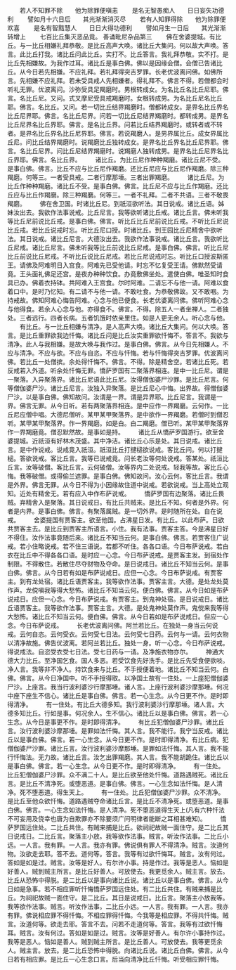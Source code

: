 <!-- { "loadSidebar": true } -->
　　若人不知罪不除　　他为除罪便嗔恚
　　是名无智愚痴人　　日日妄失功德利
　　譬如月十六日后　　其光渐渐消灭尽
　　若有人知罪得除　　他为除罪便欢喜
　　是名有智黠慧人　　日日大得功德利
　　譬如月生一日后　　其光渐渐转增上
　　七百比丘集灭恶品竟。
善诵毗尼杂品第三
　　佛在舍婆提城。有比丘。与一比丘相嫌礼拜恭敬。是比丘高声大唤。诸比丘大集问。何以故大声唤。答言。此比丘打我。诸比丘问此比丘。实打不。比丘答言。我礼拜恭敬。实不打。是比丘先相嫌故。为我作过耳。诸比丘是事白佛。佛以是因缘会僧。会僧已告诸比丘。从今日若先相嫌。不应礼拜。若礼拜得突吉罗罪。长老优波离问佛。如佛所言。先相嫌不应礼拜。若未受具戒人先相嫌者。得礼拜不。佛言不得。若僧都会时听礼无罪。优波离问。沙弥受具足羯磨时。男根转成女。为名比丘名比丘尼耶。佛言。名比丘尼。又问。式叉摩尼受具戒羯磨时。女根转成男。为名比丘尼名比丘耶。佛言。名比丘。又问。若一切比丘结界羯磨时。僧都转成女。是界名比丘界名比丘尼界耶。佛言。名比丘尼界。问若一切比丘尼结界羯磨时。都转成男。是界名比丘尼界名比丘界耶。佛言。是名比丘界。问若比丘结界羯磨时。或转者或不转者。是界名比丘界名比丘尼界耶。佛言。若说羯磨人。是男界属比丘。成女界属比丘尼。问比丘结界羯磨时。说羯磨比丘独转成女。是界名比丘界名比丘尼界耶。佛言。名比丘尼界。问比丘尼结界羯磨时。说羯磨人独转成男。是界名比丘尼界名比丘界耶。佛言。名比丘界。
　　诸比丘。为比丘尼作种种羯磨。诸比丘尼不受。是事白佛。佛言。比丘不应与比丘尼作羯磨。还比丘尼应与比丘尼作羯磨。除三种羯磨。何等三。一者受具戒。二者行摩那埵。三者出罪羯磨。
　　诸比丘尼。为比丘作种种羯磨。诸比丘不受。是事白佛。佛言。比丘尼不应与比丘作羯磨。还比丘应与比丘作羯磨。除三种羯磨。何等三。一者不礼拜。二者不共语。三者不敬畏羯磨。
　　佛在舍卫国。时诸比丘尼。到祇洹欲听法。其日说戒。诸比丘语。姊妹汝出去。我欲作法事说戒。比丘尼言。我等欲听诸比丘戒。诸比丘言。佛未听我等比丘尼前说比丘戒。是事白佛。佛言。听比丘比丘尼前说比丘戒。不听比丘尼说比丘戒。若比丘说戒时忘。听比丘尼口授。时诸比丘。到王园比丘尼精舍中欲听法。其日说戒。诸比丘尼言。大德汝出去。我欲作法事说戒。诸比丘言。我欲听比丘尼戒。诸比丘尼言。佛未听我等比丘前说比丘尼戒。是事白佛。佛言。听比丘尼比丘前说比丘尼戒。不听比丘说比丘尼戒。若比丘尼说戒时忘。听比丘口授波斯匿王。请佛及阿难明日入宫食。阿难先已受他请。时忘不忆复受王请。佛默然受请竟。王头面礼佛足还宫。是夜办种种饮食。办竟敷佛坐处。遣使白佛。唯圣知时食具已办。佛着衣持钵。共阿难入王宫食。尔时阿难。二请忘不与他一请。阿难以食着口中。是时乃忆知。有二请不与他一请。不敢吐食。为恭敬佛故。又不敢咽。为持戒故。佛知阿难心悔告阿难。心念与他已便食。长老优婆离问佛。佛听阿难心念与他得食。若余人心念与他。亦得食不。佛言。不得。除五人一者坐禅人。二者独处。三者远行。四者长病。五者饥饿时依亲里住。如是人更无余人。听心念与他。
　　有比丘。与一比丘相嫌与清净。是人高声大唤。诸比丘大集问。何以大唤。答言。是比丘重罪欲我边忏悔。诸比丘问是比丘汝实重罪欲忏悔不。答言不。我欲与清净。此人与我相嫌。是故大唤与我作过。是事白佛。佛言。从今日先相嫌人。不应与清净。不应与欲。不应与自恣。不应与忏悔。若与忏悔得突吉罗罪。优波离问佛。若比丘一处僧摈。余处得忏悔不。佛言。不得。除是精舍空。若诸比丘死。若反戒若入外道。听余处忏悔无罪。憍萨罗国有二聚落界相连。是中一比丘尼。谓是一聚落。入异聚落界。诸比丘尼语此比丘尼。汝得僧伽婆尸沙罪。是比丘尼言。何等僧伽婆尸沙。诸比丘尼言。汝独入异聚落。是比丘尼心中悔。出界故。得僧伽婆尸沙。以是事白佛。佛知故问。汝谓是一界。谓是异界耶。比丘尼言。我谓是一界。佛言无罪。从今日听。若有两聚落界相连。是中应作一界羯磨。云何作。一比丘尼应僧中唱。大德尼僧听。某甲某甲聚落界。是中欲作一界羯磨。若僧时到僧忍听。某甲某甲聚落界。作一界羯磨。如是白。白二羯磨。僧已听。某甲某甲聚落界作一界羯磨竟。僧忍默然故。是事如是持。
　　诸比丘从憍萨罗国游行。欲至舍婆提城。近祇洹有好林木茂盛。其中净洁。诸比丘心乐是处。其日说戒。诸比丘言。是中作说戒。说戒竟入祇洹。祇洹比丘打揵槌欲说戒。客比丘问。何以打揵槌。答欲说戒。客比丘言。我等已说戒竟。问长老汝等何处说戒。答某处。祇洹比丘言。汝等破僧。客比丘言。云何破僧。汝等界内二处说戒。轻我等故。客比丘心悔。我等破僧。或得偷兰遮罪。是事白佛。佛知故问。汝心云何。客比丘言。我谓是外界。佛言无罪。从今日不得为小因缘故住道中说戒。若欲说戒。当上高处立观知。近处有精舍无。若有应入中作布萨说戒。
　　憍萨罗国有边聚落。诸比丘畏贼。弃精舍入是聚落。其日说戒日。有比丘共贼来。是比丘不知。何者是外界。何者是内界。是事白佛。佛言。有聚落属贼。是一切外界。是时随所在处。自在说戒。
　　舍婆提国有贾客主。欲至他国。占沸星日发。有比丘。以此布萨。日欲共贾客主去。是比丘到贾客主所语言。小住。我有法事。贾客主答。今是沸星日好不得住。汝作法事竟随后来。诸比丘不知当云何。是事白佛。佛言。若贾客住广说戒。若小住略说戒。若不住三语说。若都不听住。各各口语。今日布萨说戒。若白衣在比丘中不得各各口语。是时应一心念。今日布萨说戒。是贾客主发。到宿处作制限。不得散住。若散住尽夺财物及夺命。是日说戒日。诸比丘不知当云何。是事白佛。佛言。从今日若有如是布萨说戒日。应但一心念。今日布萨说戒。有贾客主。到有龙处宿。诸比丘语贾客主。我等欲作法事。贾客主言。大德。是处龙处莫作声。龙傥嗔我等得大愁怖。诸比丘不知当云何。便白佛。佛言。从今日如是布萨说戒日。应但一心念。今日布萨说戒。有贾客主。到鬼神处宿。是日说戒日。诸比丘语贾客主。我等欲作法事。贾客主言。大德。是处鬼神处莫作声。鬼傥来我等得大愁怖。诸比丘不知当云何。便白佛。佛言。从今日若如是布萨说戒日。但应一心念。今日布萨说戒。
　　长老优波离问佛。阿兰若比丘。在独处一身当云何说戒。云何自恣。云何受衣。云何受七日法。云何受七日药。云何与一请。云何衣物以清净故施。佛告优波离。若阿兰若比丘。独处一身。听一心念。今日布萨说戒。得说戒法。自恣受衣受七日法。受七日药与一请。及净施衣物亦尔。
　　神通大德大力比丘。至净国乞食。国人多恶。若受饮食先好洗手。是比丘先受食便欲啖。净人言。我等非不净人。持饮食来与比丘。不手授便着地。诸比丘不知当云何。白佛。佛言。从今日净国中。听不手授得取。以净国土故有一住处。一上座犯僧伽婆尸沙。上座言。我当行波利婆沙行摩那埵。诸人言。上座行波利婆沙摩那埵。何况中座下座生不信心。诸比丘是事白佛。佛言。若一心生念。从今日更不作。是时即得清净。
　　有一住处。有比丘大德多知。我行波利婆沙行摩那埵。诸人言。大德多知比丘。行如是事。何况余人。生不信心。诸比丘以是事白佛。佛言。若一心生念。从今日是事更不作。是时即得清净。
　　有比丘犯僧伽婆尸沙罪。诸比丘言。汝行波利婆沙摩那埵。是罪如法忏悔。其人言。我不能行。我宁当反戒。诸比丘以是事白佛。佛言。若一心生念。从今日更不作。是时即得清净。有比丘病。犯僧伽婆尸沙罪。诸比丘言。汝行波利婆沙摩那埵。是罪如法忏悔。其人言。我不能行忏悔法。无力故。诸比丘言。汝乞出罪羯磨。其人言。我不能胡跪住。诸比丘以是事白佛。佛言。若一心生念。从今日更不作。是时即得清净。
　　有一住处。比丘犯僧伽婆尸沙罪。众不满二十人。是比丘欲至他处忏悔。道路遇贼死。诸比丘言。是比丘不清净死。或堕恶道。是事白佛。佛言。一心生念如法忏悔。是人清净。死不堕恶道。得生天上。
　　有一住处。比丘犯僧伽婆尸沙罪。众不清净。是比丘至他众欲忏悔。道路遇贼夺命诸比丘言。是比丘不清净死。或堕恶道。是事白佛。佛言。一心生念如法忏悔。是人清净。死不堕恶道得生天上(凡有六种忏法不可妄用及侥幸也唐为自欺罪亦不除要须广问明律者能断之耳相甚难知)。
　　憍萨罗国远住处。二比丘共住。有贼来捕是比丘。欲祠祀故贼一面住守。是二比丘其日说戒日。二比丘言。聚落主小放。我等欲作法事。贼言。听汝作法事。二比丘小远。一人言。我有罪。一人言。我亦有罪。佛说俱有罪人不得清净。贼言。汝道何物。汝欲走去耶。答不去。道何等。答言。我等有过欲忏悔耳。贼言。汝有何过。答如是如是过。贼言。汝等是好人。有尔许小事。持是作过。我等是恶人。恼如是好善人。贼到贼主所言。是比丘好善人。可放使去。我更觅余人。贼主言。放去。比丘从恐怖中得脱。是二比丘以是事向诸比丘说。诸比丘以是事白佛。佛言。从今日如是急事。若不相应罪听忏悔憍萨罗国远住处。有二比丘共住。有贼来捕是比丘。为祠祀故贼一面住守。是二比丘。其日是说戒日。比丘言。聚落主小放我等。我等欲作法事。贼言。听汝作法事。二比丘小远。一人言。我有罪。一人言。我亦有罪。佛说相应罪不得忏悔。不相应罪得忏悔。今我等是相应罪。不得共忏悔。贼言。汝道何等。欲走去耶。答言不去。问若不走道何等。答言。我等有过欲忏悔耳。贼言。汝有何过。答如是如是过。贼言。汝等是好善人。有尔许小事持作过。我等是恶人。恼如是善人。贼到贼主所言。是比丘善人。可放使去。我等更觅余人。贼主言。放去。是二比丘恐怖中得脱。向诸比丘说。诸比丘白佛。佛言。从今日若有相应罪。是比丘一心生念口言。后当向清净比丘忏悔。听受相应罪忏悔。
